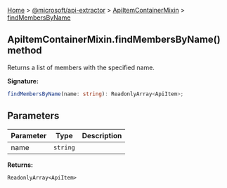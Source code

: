[Home](./index) &gt; [@microsoft/api-extractor](./api-extractor.md) &gt; [ApiItemContainerMixin](./api-extractor.apiitemcontainermixin.md) &gt; [findMembersByName](./api-extractor.apiitemcontainermixin.findmembersbyname.md)

## ApiItemContainerMixin.findMembersByName() method

Returns a list of members with the specified name.

<b>Signature:</b>

```typescript
findMembersByName(name: string): ReadonlyArray<ApiItem>;
```

## Parameters

|  Parameter | Type | Description |
|  --- | --- | --- |
|  name | `string` |  |

<b>Returns:</b>

`ReadonlyArray<ApiItem>`

